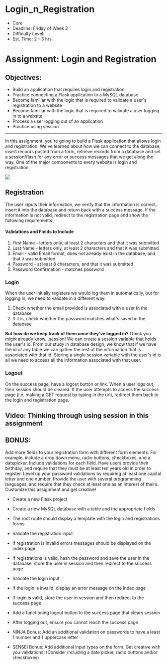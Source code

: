 # Login_n_Registration

*   Core
*   Deadline: Friday of Week 2
*   Difficulty Level:
*   Est. Time: 2 - 3 hrs

Assignment: Login and Registration
==================================

Objectives:
-----------

*   Build an application that requires login and registration
*   Practice connecting a Flask application to a MySQL database
*   Become familiar with the logic that is required to validate a user's registration to a website
*   Become familiar with the logic that is required to validate a user logging in to a website
*   Process a user logging out of an application
*   Practice using session

* * *

In this assignment, you're going to build a Flask application that allows login and registration. We've learned about how we can connect to the database, insert records posted from a form, retrieve records from a database and set a session/flash for any error or success messages that we get along the way. One of the major components to every website is login and registration.

![](https://assets.codingdojo.com/boomyeah2015/codingdojo/curriculum/content/chapter/1631032834__login_reg.gif)

Registration
------------

The user inputs their information, we verify that the information is correct, insert it into the database and return back with a success message. If the information is not valid, redirect to the registration page and show the following requirements:

#### Validations and Fields to Include

1.  First Name - letters only, at least 2 characters and that it was submitted
2.  Last Name - letters only, at least 2 characters and that it was submitted
3.  Email - valid Email format, does not already exist in the database, and that it was submitted
4.  Password - at least 8 characters, and that it was submitted
5.  Password Confirmation - matches password

### Login

When the user initially registers we would log them in automatically, but for logging in, we need to validate in a different way:

1.  Check whether the email provided is associated with a user in the database
2.  If it is, check whether the password matches what's saved in the database

**But how do we keep track of them once they've logged in?** I think you might already know...session! We can create a session variable that holds the user's id. From our study in database design, we know that if we have the id of any table we can gather the rest of the information that is associated with that id. Storing a single session variable with the user's id is all we need to access all the information associated with that user.

### Logout

On the success page, have a logout button or link. When a user logs out, their session should be cleared. If the user attempts to access the success page (i.e. making a GET request by typing in the url), redirect them back to the login and registration page.

Video: Thinking through using session in this assignment
--------------------------------------------------------

<span id="selection-marker-1" class="redactor-selection-marker"></span>

BONUS:
------

Add more fields to your registration form with different form elements. For example, include a drop down menu, radio buttons, checkboxes, and a datepicker. Include validations for each field. Have users provide their birthday, and require that they must be at least ten years old in order to register. Level up your password validations by requiring at least one capital letter and one number. Provide the user with several programming languages, and require that they check at least one as an interest of theirs. Customize this assignment and get creative!

*   Create a new Flask project
    
*   Create a new MySQL database with a table and the appropriate fields
    
*   The root route should display a template with the login and registrations forms
    
*   Validate the registration input
    
*   If registration is invalid errors messages should be displayed on the index page
    
*   If registrations is valid, hash the password and save the user in the database, store the user in session and then redirect to the success page
    
*   Validate the login input
    
*   If the login is invalid, display an error message on the index page
    
*   If login is valid, store the user in session and then redirect to the success page
    
*   Add a functioning logout button to the success page that clears session
    
*   After logging out, ensure you cannot reach the success page
    
*   NINJA Bonus: Add an additional validation on passwords to have a least 1 number and 1 uppercase letter
    
*   SENSEI Bonus: Add additional input types on the form. Get creative with you validations! (Consider including a date picker, radio buttons and/or checkboxes)

